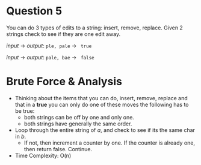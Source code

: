 ﻿# Question 5
You can do 3 types of edits to a string: insert, remove, replace. Given 2 strings check to see if they are one edit away.

_input_ -> _output_: ```ple, pale``` -> ``` true```

_input_ -> _output_: ```pale, bae``` -> ``` false```


# Brute Force & Analysis
* Thinking about the items that you can do, insert, remove, replace and that in a __true__ you can only do one of these moves the following has to be true:
  * both strings can be off by one and only one.
  * both strings have generally the same order.
* Loop through the entire string of _a_, and check to see if its the same char in _b_. 
    * If not, then increment a counter by one. If the counter is already one, then return false. Continue.
* Time Complexity: O(n)   


